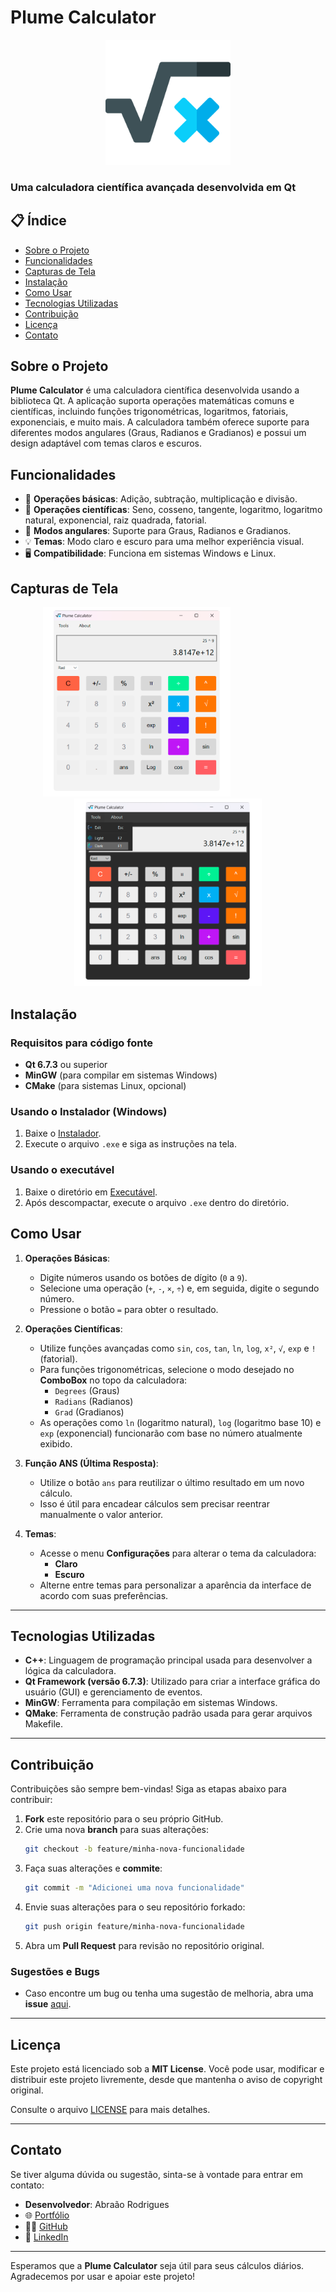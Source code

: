 # Plume Calculator

<p align="center">
  <img src="https://raw.githubusercontent.com/AbrCs7/Plume-Calculator/refs/heads/main/raw/main/resources/logo.png" alt="Plume Calculator Logo" width="200"/>
</p>

### Uma calculadora científica avançada desenvolvida em Qt

## 📋 Índice

- [Sobre o Projeto](#sobre-o-projeto)
- [Funcionalidades](#funcionalidades)
- [Capturas de Tela](#capturas-de-tela)
- [Instalação](#instalação)
- [Como Usar](#como-usar)
- [Tecnologias Utilizadas](#tecnologias-utilizadas)
- [Contribuição](#contribuição)
- [Licença](#licença)
- [Contato](#contato)

## Sobre o Projeto

**Plume Calculator** é uma calculadora científica desenvolvida usando a biblioteca Qt. A aplicação suporta operações matemáticas comuns e científicas, incluindo funções trigonométricas, logaritmos, fatoriais, exponenciais, e muito mais. A calculadora também oferece suporte para diferentes modos angulares (Graus, Radianos e Gradianos) e possui um design adaptável com temas claros e escuros.

## Funcionalidades

- 🧮 **Operações básicas**: Adição, subtração, multiplicação e divisão.
- 🔢 **Operações científicas**: Seno, cosseno, tangente, logaritmo, logaritmo natural, exponencial, raiz quadrada, fatorial.
- 📐 **Modos angulares**: Suporte para Graus, Radianos e Gradianos.
- 💡 **Temas**: Modo claro e escuro para uma melhor experiência visual.
- 🖥️ **Compatibilidade**: Funciona em sistemas Windows e Linux.

## Capturas de Tela

<p align="center">
  <img src="https://raw.githubusercontent.com/AbrCs7/Plume-Calculator/refs/heads/main/raw/main/resources/screenshot1.png" alt="Screenshot 1" width="300" style="margin-right: 100px;"/>
  <img src="https://raw.githubusercontent.com/AbrCs7/Plume-Calculator/refs/heads/main/raw/main/resources/screenshot2.png" alt="Screenshot 2" width="300"/>
</p>


## Instalação

### Requisitos para código fonte

- **Qt 6.7.3** ou superior
- **MinGW** (para compilar em sistemas Windows)
- **CMake** (para sistemas Linux, opcional)

### Usando o Instalador (Windows)

1. Baixe o [Instalador](https://github.com/AbrCs7/Plume-Calculator/blob/main/Windows_Installer.zip).
2. Execute o arquivo `.exe` e siga as instruções na tela.

### Usando o executável

1. Baixe o diretório em [Executável](https://github.com/AbrCs7/Plume-Calculator/tree/main/Executavel%20Windows).
2. Após descompactar, execute o arquivo `.exe` dentro do diretório.

## Como Usar

1. **Operações Básicas**:
    - Digite números usando os botões de dígito (`0` a `9`).
    - Selecione uma operação (`+`, `-`, `×`, `÷`) e, em seguida, digite o segundo número.
    - Pressione o botão `=` para obter o resultado.

2. **Operações Científicas**:
    - Utilize funções avançadas como `sin`, `cos`, `tan`, `ln`, `log`, `x²`, `√`, `exp` e `!` (fatorial).
    - Para funções trigonométricas, selecione o modo desejado no **ComboBox** no topo da calculadora:
        - `Degrees` (Graus)
        - `Radians` (Radianos)
        - `Grad` (Gradianos)
    - As operações como `ln` (logaritmo natural), `log` (logaritmo base 10) e `exp` (exponencial) funcionarão com base no número atualmente exibido.

3. **Função ANS (Última Resposta)**:
    - Utilize o botão `ans` para reutilizar o último resultado em um novo cálculo.
    - Isso é útil para encadear cálculos sem precisar reentrar manualmente o valor anterior.

4. **Temas**:
    - Acesse o menu **Configurações** para alterar o tema da calculadora:
        - **Claro**
        - **Escuro**
    - Alterne entre temas para personalizar a aparência da interface de acordo com suas preferências.

---

## Tecnologias Utilizadas

- **C++**: Linguagem de programação principal usada para desenvolver a lógica da calculadora.
- **Qt Framework (versão 6.7.3)**: Utilizado para criar a interface gráfica do usuário (GUI) e gerenciamento de eventos.
- **MinGW**: Ferramenta para compilação em sistemas Windows.
- **QMake**: Ferramenta de construção padrão usada para gerar arquivos Makefile.

---

## Contribuição

Contribuições são sempre bem-vindas! Siga as etapas abaixo para contribuir:

1. **Fork** este repositório para o seu próprio GitHub.
2. Crie uma nova **branch** para suas alterações:
    ```bash
    git checkout -b feature/minha-nova-funcionalidade
    ```
3. Faça suas alterações e **commite**:
    ```bash
    git commit -m "Adicionei uma nova funcionalidade"
    ```
4. Envie suas alterações para o seu repositório forkado:
    ```bash
    git push origin feature/minha-nova-funcionalidade
    ```
5. Abra um **Pull Request** para revisão no repositório original.

### Sugestões e Bugs
- Caso encontre um bug ou tenha uma sugestão de melhoria, abra uma **issue** [aqui](https://github.com/AbrCs7/Plume-Calculator/issues).

---

## Licença

Este projeto está licenciado sob a **MIT License**. Você pode usar, modificar e distribuir este projeto livremente, desde que mantenha o aviso de copyright original.

Consulte o arquivo [LICENSE](./LICENSE) para mais detalhes.

---

## Contato

Se tiver alguma dúvida ou sugestão, sinta-se à vontade para entrar em contato:

- **Desenvolvedor**: Abraão Rodrigues
- 🌐 [Portfólio](https://abrportifolio.com/)
- 👨‍💻 [GitHub](https://github.com/AbrCs7)
- 💼 [LinkedIn](https://www.linkedin.com/in/abr7/)

---

Esperamos que a **Plume Calculator** seja útil para seus cálculos diários. Agradecemos por usar e apoiar este projeto!


